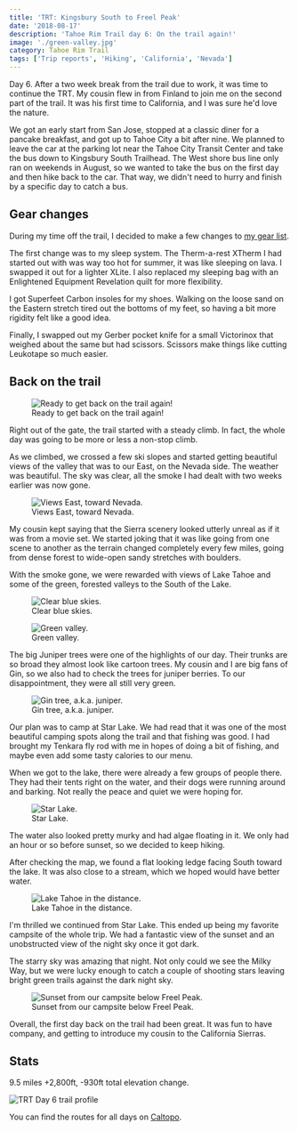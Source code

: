 ```yaml
---
title: 'TRT: Kingsbury South to Freel Peak'
date: '2018-08-17'
description: 'Tahoe Rim Trail day 6: On the trail again!'
image: './green-valley.jpg'
category: Tahoe Rim Trail
tags: ['Trip reports', 'Hiking', 'California', 'Nevada']
---
```


Day 6. After a two week break from the trail due to work, it was time to continue the TRT. My cousin flew in from Finland to join me on the second part of the trail. It was his first time to California, and I was sure he'd love the nature.

We got an early start from San Jose, stopped at a classic diner for a pancake breakfast, and got up to Tahoe City a bit after nine. We planned to leave the car at the parking lot near the Tahoe City Transit Center and take the bus down to Kingsbury South Trailhead. The West shore bus line only ran on weekends in August, so we wanted to take the bus on the first day and then hike back to the car. That way, we didn't need to hurry and finish by a specific day to catch a bus.

## Gear changes

During my time off the trail, I decided to make a few changes to [my gear list](/trips/tahoe-rim-trail-2018/overview-and-gear-list/).

The first change was to my sleep system. The Therm-a-rest XTherm I had started out with was way too hot for summer, it was like sleeping on lava. I swapped it out for a lighter XLite. I also replaced my sleeping bag with an Enlightened Equipment Revelation quilt for more flexibility.

I got Superfeet Carbon insoles for my shoes. Walking on the loose sand on the Eastern stretch tired out the bottoms of my feet, so having a bit more rigidity felt like a good idea.

Finally, I swapped out my Gerber pocket knife for a small Victorinox that weighed about the same but had scissors. Scissors make things like cutting Leukotape so much easier.

## Back on the trail

<figure>
  <img src="kingsbury-trailhead.jpg" alt="Ready to get back on the trail again!">
  <figcaption>Ready to get back on the trail again!</figcaption>
</figure>

Right out of the gate, the trail started with a steady climb. In fact, the whole day was going to be more or less a non-stop climb.

As we climbed, we crossed a few ski slopes and started getting beautiful views of the valley that was to our East, on the Nevada side. The weather was beautiful. The sky was clear, all the smoke I had dealt with two weeks earlier was now gone.

<figure>
  <img src="views-toward-nevada.jpg" alt="Views East, toward Nevada.">
  <figcaption>Views East, toward Nevada.</figcaption>
</figure>

My cousin kept saying that the Sierra scenery looked utterly unreal as if it was from a movie set. We started joking that it was like going from one scene to another as the terrain changed completely every few miles, going from dense forest to wide-open sandy stretches with boulders.

With the smoke gone, we were rewarded with views of Lake Tahoe and some of the green, forested valleys to the South of the Lake.

<figure>
  <img src="clear-blue-skies.jpg" alt="Clear blue skies.">
  <figcaption>Clear blue skies.</figcaption>
</figure>

<figure class="full-width">
  <img src="green-valley.jpg" alt="Green valley.">
  <figcaption>Green valley.</figcaption>
</figure>

The big Juniper trees were one of the highlights of our day. Their trunks are so broad they almost look like cartoon trees. My cousin and I are big fans of Gin, so we also had to check the trees for juniper berries. To our disappointment, they were all still very green.

<figure>
  <img src="gin-tree.jpg" alt="Gin tree, a.k.a. juniper.">
  <figcaption>Gin tree, a.k.a. juniper.</figcaption>
</figure>

Our plan was to camp at Star Lake. We had read that it was one of the most beautiful camping spots along the trail and that fishing was good. I had brought my Tenkara fly rod with me in hopes of doing a bit of fishing, and maybe even add some tasty calories to our menu.

When we got to the lake, there were already a few groups of people there. They had their tents right on the water, and their dogs were running around and barking. Not really the peace and quiet we were hoping for.

<figure class="full-width">
  <img src="star-lake-trt.jpg" alt="Star Lake.">
  <figcaption>Star Lake.</figcaption>
</figure>

The water also looked pretty murky and had algae floating in it. We only had an hour or so before sunset, so we decided to keep hiking.

After checking the map, we found a flat looking ledge facing South toward the lake. It was also close to a stream, which we hoped would have better water.

<figure class="full-width">
  <img src="lake-tahoe-in-the-distance.jpg" alt="Lake Tahoe in the distance.">
  <figcaption>Lake Tahoe in the distance.</figcaption>
</figure>

I'm thrilled we continued from Star Lake. This ended up being my favorite campsite of the whole trip. We had a fantastic view of the sunset and an unobstructed view of the night sky once it got dark.

The starry sky was amazing that night. Not only could we see the Milky Way, but we were lucky enough to catch a couple of shooting stars leaving bright green trails against the dark night sky.

<figure class="full-width">
  <img src="sunset-below-freel-peak.jpg" alt="Sunset from our campsite below Freel Peak.">
  <figcaption>Sunset from our campsite below Freel Peak.</figcaption>
</figure>

Overall, the first day back on the trail had been great. It was fun to have company, and getting to introduce my cousin to the California Sierras.

## Stats

9.5 miles +2,800ft, -930ft total elevation change.

![TRT Day 6 trail profile](profile.png)

You can find the routes for all days on [Caltopo](https://caltopo.com/m/HJ0L).
